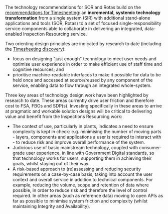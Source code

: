 
The technology recommendations for SOR and Rotas build on the [recommendations for Timesheeting](https://github.com/notbinary/fsa-timesheeting/wiki/technology-recommendations): an **incremental, systemic technology transformation** from a single system (SIR) with additional stand-alone applications and tools (SOR, Rotas) to a set of focused single-responsibility service components able to collaborate in delivering an integrated, data-enabled Inspection Resourcing service.

Two orienting design principles are indicated by research to date (including the [Timesheeting discovery](https://github.com/notbinary/fsa-timesheeting/wiki/)): 

 * focus on designing "just enough" technology to meet user needs and optimise user experience in order to make efficient use of staff time and cognitive resources; and 
 * prioritise machine-readable interfaces to make it possible for data to be held once and accessed at source/reused by any component of the service, enabling data to flow through an integrated whole-system.

Three key areas of technology design work have been highlighted by research to date. These areas currently drive user friction and therefore cost to FSA, FBOs and SDP(s). Investing specifically in these areas to arrive at pragmatic and workable solution designs will be critical to delivering value and benefit from the Inspections Resourcing work:

 * The context of use, particularly in plants, indicates a need to ensure complexity is kept in check: e.g. minimising the number of moving parts - layers, components and applications a user is required to interact with - to reduce risk and improve overall performance of the system.
 * Judicious use of basic mainstream technology, coupled with consumer-grade user experience, in line with Government Digital standards, so that technology works for users, supporting them in achieving their goals, whilst staying out of their way.
 * A risk-based approach to (re)assessing and reducing security requirements on a case-by-case basis, taking into account the user context and overall service in addition to technical components. For example, reducing the volume, scope and retention of data where possible, in order to reduce risk and therefore the level of control required. In other areas (such as reference data) moving to open APIs as far as possible to minimise system friction and complexity (whilst maintaining Integrity and Availability).

